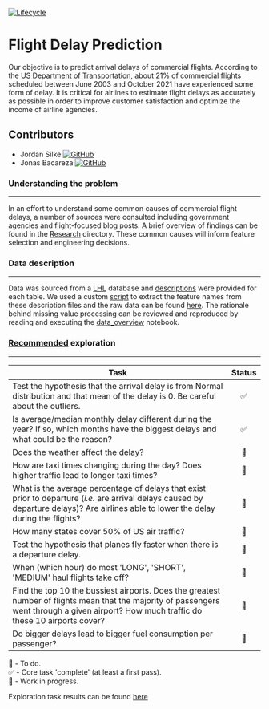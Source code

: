 [![Lifecycle](https://img.shields.io/badge/Lifecycle-Experimental-orange.svg)](https://www.tidyverse.org/lifecycle/#experimental)
# Flight Delay Prediction

Our objective is to predict arrival delays of commercial flights. According to the [US Department of Transportation](https://www.transtats.bts.gov/OT_Delay/OT_DelayCause1.asp?20=E), about 21% of commercial flights scheduled between June 2003 and October 2021 have experienced some form of delay. It is critical for airlines to estimate flight delays as accurately as possible in order to improve customer satisfaction and optimize the income of airline agencies.

## Contributors


  * Jordan Silke [![GitHub](https://img.shields.io/github/followers/jsilke?style=social)](https://github.com/jsilke)
  * Jonas Bacareza [![GitHub](https://img.shields.io/github/followers/jebacareza?style=social)](https://github.com/jebacareza)


### Understanding the problem
---
In an effort to understand some common causes of commercial flight delays, a number of sources were consulted including government agencies and flight-focused blog posts. A brief overview of findings can be found in the [Research](./Research) directory. These common causes will inform feature selection and engineering decisions.

### Data description
---
Data was sourced from a [LHL](https://github.com/lighthouse-labs/mid-term-project-I/blob/master/README.md) database and [descriptions](./Data/descriptions) were provided for each table. We used a custom [script](./Scripts/feature_extraction.py) to extract the feature names from these description files and the raw data can be found [here](./Data/files). The rationale behind missing value processing can be reviewed and reproduced by reading and executing the [data_overview](./Exploration/data_overview.ipynb) notebook.

### [Recommended](https://github.com/lighthouse-labs/mid-term-project-I/blob/master/exploratory_analysis.ipynb) exploration
---

|Task|Status|
|----|:----:|
|Test the hypothesis that the arrival delay is from Normal distribution and that mean of the delay is 0. Be careful about the outliers.|✅|
|Is average/median monthly delay different during the year? If so, which months have the biggest delays and what could be the reason?|✅|
|Does the weather affect the delay?|🧰|
|How are taxi times changing during the day? Does higher traffic lead to longer taxi times?|🔳|
|What is the average percentage of delays that exist prior to departure (*i.e.* are arrival delays caused by departure delays)? Are airlines able to lower the delay during the flights?|🔳|
|How many states cover 50% of US air traffic?|🔳|
|Test the hypothesis that planes fly faster when there is a departure delay.|🔳|
|When (which hour) do most 'LONG', 'SHORT', 'MEDIUM' haul flights take off?|🔳|
|Find the top 10 the bussiest airports. Does the greatest number of flights mean that the majority of passengers went through a given airport? How much traffic do these 10 airports cover?|🔳|
|Do bigger delays lead to bigger fuel consumption per passenger?|🔳|

🔳 - To do.  
✅ - Core task 'complete' (at least a first pass).  
🧰 - Work in progress.  

  
Exploration task results can be found [here](Exploration/recommended_exploration.ipynb)  
